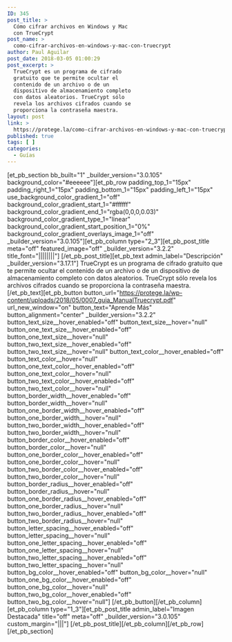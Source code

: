 ```yaml
---
ID: 345
post_title: >
  Cómo cifrar archivos en Windows y Mac
  con TrueCrypt
post_name: >
  como-cifrar-archivos-en-windows-y-mac-con-truecrypt
author: Paul Aguilar
post_date: 2018-03-05 01:00:29
post_excerpt: >
  TrueCrypt es un programa de cifrado
  gratuito que te permite ocultar el
  contenido de un archivo o de un
  dispositivo de almacenamiento completo
  con datos aleatorios. TrueCrypt sólo
  revela los archivos cifrados cuando se
  proporciona la contraseña maestra.
layout: post
link: >
  https://protege.la/como-cifrar-archivos-en-windows-y-mac-con-truecrypt/
published: true
tags: [ ]
categories:
  - Guías
---
```

[et_pb_section bb_built="1" \_builder\_version="3.0.105" background_color="#eeeeee"][et_pb_row padding_top_1="15px" padding_right_1="15px" padding_bottom_1="15px" padding_left_1="15px" use_background_color_gradient_1="off" background_color_gradient_start_1="#ffffff" background_color_gradient_end_1="rgba(0,0,0,0.03)" background_color_gradient_type_1="linear" background_color_gradient_start_position_1="0%" background_color_gradient_overlays_image_1="off" \_builder\_version="3.0.105"][et_pb_column type="2_3"][et_pb_post_title meta="off" featured_image="off" \_builder\_version="3.2.2" title_font="||||||||"] [/et_pb_post_title][et_pb_text admin_label="Descripción" \_builder\_version="3.17.1"] TrueCrypt es un programa de cifrado gratuito que te permite ocultar el contenido de un archivo o de un dispositivo de almacenamiento completo con datos aleatorios. TrueCrypt sólo revela los archivos cifrados cuando se proporciona la contraseña maestra. [/et_pb_text][et_pb_button button_url="https://protege.la/wp-content/uploads/2018/05/0007_guia_ManualTruecrypt.pdf" url_new_window="on" button_text="Aprende Más" button_alignment="center" \_builder\_version="3.2.2" button_text_size\_\_hover_enabled="off" button_text_size\_\_hover="null" button_one_text_size\_\_hover_enabled="off" button_one_text_size\_\_hover="null" button_two_text_size\_\_hover_enabled="off" button_two_text_size\_\_hover="null" button_text_color\_\_hover_enabled="off" button_text_color\_\_hover="null" button_one_text_color\_\_hover_enabled="off" button_one_text_color\_\_hover="null" button_two_text_color\_\_hover_enabled="off" button_two_text_color\_\_hover="null" button_border_width\_\_hover_enabled="off" button_border_width\_\_hover="null" button_one_border_width\_\_hover_enabled="off" button_one_border_width\_\_hover="null" button_two_border_width\_\_hover_enabled="off" button_two_border_width\_\_hover="null" button_border_color\_\_hover_enabled="off" button_border_color\_\_hover="null" button_one_border_color\_\_hover_enabled="off" button_one_border_color\_\_hover="null" button_two_border_color\_\_hover_enabled="off" button_two_border_color\_\_hover="null" button_border_radius\_\_hover_enabled="off" button_border_radius\_\_hover="null" button_one_border_radius\_\_hover_enabled="off" button_one_border_radius\_\_hover="null" button_two_border_radius\_\_hover_enabled="off" button_two_border_radius\_\_hover="null" button_letter_spacing\_\_hover_enabled="off" button_letter_spacing\_\_hover="null" button_one_letter_spacing\_\_hover_enabled="off" button_one_letter_spacing\_\_hover="null" button_two_letter_spacing\_\_hover_enabled="off" button_two_letter_spacing\_\_hover="null" button_bg_color\_\_hover_enabled="off" button_bg_color\_\_hover="null" button_one_bg_color\_\_hover_enabled="off" button_one_bg_color\_\_hover="null" button_two_bg_color\_\_hover_enabled="off" button_two_bg_color\_\_hover="null"] [/et_pb_button][/et_pb_column][et_pb_column type="1_3"][et_pb_post_title admin_label="Imagen Destacada" title="off" meta="off" \_builder\_version="3.0.105" custom_margin="|||"] [/et_pb_post_title][/et_pb_column][/et_pb_row][/et_pb_section]